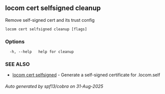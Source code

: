## locom cert selfsigned cleanup

Remove self-signed cert and its trust config

```
locom cert selfsigned cleanup [flags]
```

### Options

```
  -h, --help   help for cleanup
```

### SEE ALSO

* [locom cert selfsigned](locom_cert_selfsigned.md)	 - Generate a self-signed certificate for .locom.self

###### Auto generated by spf13/cobra on 31-Aug-2025
